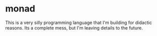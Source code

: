 # monad
This is a very silly programming language that I'm building for didactic reasons.
Its a complete mess, but I'm leaving details to the future. 
